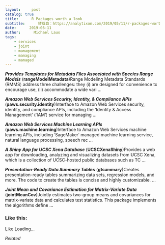```yaml
---
layout:     post
catalog: true
title:      R Packages worth a look
subtitle:      转载自：https://analytixon.com/2019/05/11/r-packages-worth-a-look-1512/
date:      2019-05-11
author:      Michael Laux
tags:
    - services
    - joint
    - management
    - managing
    - managed
---
```


***Provides Templates for Metadata Files Associated with Species Range Models*** (**rangeModelMetadata**)Range Modeling Metadata Standards (RMMS) address three challenges: they (i) are designed for convenience to encourage use, (ii) accommodate a wide vari …

***Amazon Web Services Security, Identity, & Compliance APIs*** (**paws.security.identity**)Interface to Amazon Web Services security, identity, and compliance APIs, including the ‘Identity & Access Management’ (‘IAM’) service for managing …

***Amazon Web Services Machine Learning APIs*** (**paws.machine.learning**)Interface to Amazon Web Services machine learning APIs, including ‘SageMaker’ managed machine learning service, natural language processing, speech rec …

***A Shiny App for UCSC Xena Database*** (**UCSCXenaShiny**)Provides a web app for downloading, analyzing and visualizing datasets from UCSC Xena, which is a collection of UCSC-hosted public databases such as TC …

***Presentation-Ready Data Summary Tables*** (**gtsummary**)Creates presentation-ready tables summarizing data sets, regression models, and more. The code to create the tables is concise and highly customizable. …

***Joint Mean and Covariance Estimation for Matrix-Variate Data*** (**jointMeanCov**)Jointly estimates two-group means and covariances for matrix-variate data and calculates test statistics. This package implements the algorithms define …





### Like this:

Like Loading...


*Related*

